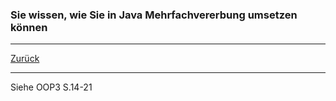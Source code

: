 ### Sie wissen, wie Sie in Java Mehrfachvererbung umsetzen können

---

[Zurück](100vererbung.md)

---
Siehe OOP3 S.14-21
